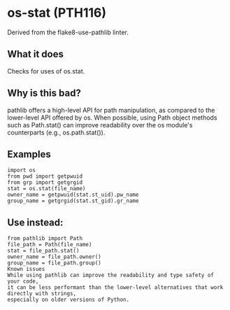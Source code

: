 # os-stat (PTH116)
Derived from the flake8-use-pathlib linter.
## What it does
Checks for uses of os.stat.
## Why is this bad?
pathlib offers a high-level API for path manipulation, as compared to
the lower-level API offered by os. When possible, using Path object
methods such as Path.stat() can improve readability over the os
module's counterparts (e.g., os.path.stat()).
## Examples
```
import os
from pwd import getpwuid
from grp import getgrgid
stat = os.stat(file_name)
owner_name = getpwuid(stat.st_uid).pw_name
group_name = getgrgid(stat.st_gid).gr_name
```
## Use instead:
```
from pathlib import Path
file_path = Path(file_name)
stat = file_path.stat()
owner_name = file_path.owner()
group_name = file_path.group()
Known issues
While using pathlib can improve the readability and type safety of your code,
it can be less performant than the lower-level alternatives that work directly with strings,
especially on older versions of Python.
```